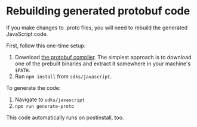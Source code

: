 <!--
    Licensed to the Apache Software Foundation (ASF) under one
    or more contributor license agreements.  See the NOTICE file
    distributed with this work for additional information
    regarding copyright ownership.  The ASF licenses this file
    to you under the Apache License, Version 2.0 (the
    "License"); you may not use this file except in compliance
    with the License.  You may obtain a copy of the License at

      http://www.apache.org/licenses/LICENSE-2.0

    Unless required by applicable law or agreed to in writing,
    software distributed under the License is distributed on an
    "AS IS" BASIS, WITHOUT WARRANTIES OR CONDITIONS OF ANY
    KIND, either express or implied.  See the License for the
    specific language governing permissions and limitations
    under the License.
-->

# Rebuilding generated protobuf code

If you make changes to .proto files, you will need to rebuild the generated JavaScript code.

First, follow this one-time setup:

1. Download [the protobuf compiler](https://github.com/google/protobuf/releases).
   The simplest approach is to download one of the prebuilt binaries and extract
   it somewhere in your machine's `$PATH`.
1. Run `npm install` from `sdks/javascript`.

To generate the code:

1. Navigate to `sdks/javascript`
1. `npm run generate-proto`

This code automatically runs on postinstall, too.